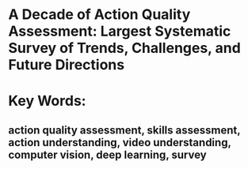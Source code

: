 # A Decade of Action Quality Assessment: Largest Systematic Survey of Trends, Challenges, and Future Directions
# Key Words:
## action quality assessment, skills assessment, action understanding, video understanding, computer vision, deep learning, survey
